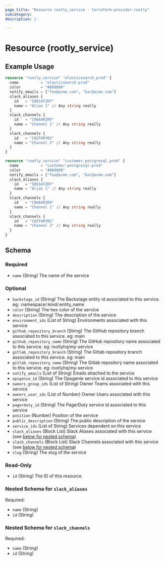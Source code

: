 ```yaml
---
page_title: "Resource rootly_service - terraform-provider-rootly"
subcategory:
description: |-
    
---
```


# Resource (rootly_service)



## Example Usage

```terraform
resource "rootly_service" "elasticsearch_prod" {
  name          = "elasticsearch-prod"
  color         = "#800080"
  notify_emails = ["foo@acme.com", "bar@acme.com"]
  slack_aliases {
    id   = "S0614TZR7"
    name = "Alias 1" // Any string really
  }
  slack_channels {
    id   = "C06A4RZR9"
    name = "Channel 1" // Any string really
  }
  slack_channels {
    id   = "C02T4RYR2"
    name = "Channel 2" // Any string really
  }
}

resource "rootly_service" "customer_postgresql_prod" {
  name          = "customer-postgresql-prod"
  color         = "#800080"
  notify_emails = ["foo@acme.com", "bar@acme.com"]
  slack_aliases {
    id   = "S0614TZR7"
    name = "Alias 1" // Any string really
  }
  slack_channels {
    id   = "C06A4RZR9"
    name = "Channel 1" // Any string really
  }
  slack_channels {
    id   = "C02T4RYR2"
    name = "Channel 2" // Any string really
  }
}
```

<!-- schema generated by tfplugindocs -->
## Schema

### Required

- `name` (String) The name of the service

### Optional

- `backstage_id` (String) The Backstage entity id associated to this service. eg: :namespace/:kind/:entity_name
- `color` (String) The hex color of the service
- `description` (String) The description of the service
- `environment_ids` (List of String) Environments associated with this service
- `github_repository_branch` (String) The GitHub repository branch associated to this service. eg: main
- `github_repository_name` (String) The GitHub repository name associated to this service. eg: rootlyhq/my-service
- `gitlab_repository_branch` (String) The Gitlab repository branch associated to this service. eg: main
- `gitlab_repository_name` (String) The Gitlab repository name associated to this service. eg: rootlyhq/my-service
- `notify_emails` (List of String) Emails attached to the service
- `opsgenie_id` (String) The Opsgenie service id associated to this service
- `owners_group_ids` (List of String) Owner Teams associated with this service
- `owners_user_ids` (List of Number) Owner Users associated with this service
- `pagerduty_id` (String) The PagerDuty service id associated to this service
- `position` (Number) Position of the service
- `public_description` (String) The public description of the service
- `service_ids` (List of String) Services dependent on this service
- `slack_aliases` (Block List) Slack Aliases associated with this service (see [below for nested schema](#nestedblock--slack_aliases))
- `slack_channels` (Block List) Slack Channels associated with this service (see [below for nested schema](#nestedblock--slack_channels))
- `slug` (String) The slug of the service

### Read-Only

- `id` (String) The ID of this resource.

<a id="nestedblock--slack_aliases"></a>
### Nested Schema for `slack_aliases`

Required:

- `name` (String)
- `id` (String)


<a id="nestedblock--slack_channels"></a>
### Nested Schema for `slack_channels`

Required:

- `name` (String)
- `id` (String)
